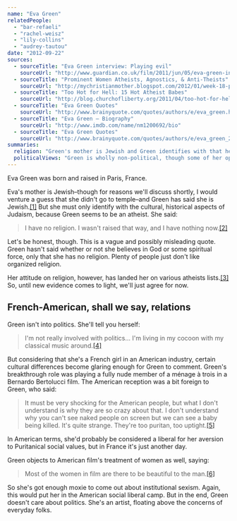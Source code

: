 ```yaml
---
name: "Eva Green"
relatedPeople:
  - "bar-refaeli"
  - "rachel-weisz"
  - "lily-collins"
  - "audrey-tautou"
date: "2012-09-22"
sources:
  - sourceTitle: "Eva Green interview: Playing evil"
    sourceUrl: "http://www.guardian.co.uk/film/2011/jun/05/eva-green-interview-playing-evil"
  - sourceTitle: "Prominent Women Atheists, Agnostics, & Anti-Theists"
    sourceUrl: "http://mychristianmother.blogspot.com/2012/01/week-18-prominent-women-atheists.html"
  - sourceTitle: "Too Hot for Hell: 15 Hot Atheist Babes"
    sourceUrl: "http://blog.churchofliberty.org/2011/04/too-hot-for-hell-15-hot-atheist-babes.html"
  - sourceTitle: "Eva Green Quotes"
    sourceUrl: "http://www.brainyquote.com/quotes/authors/e/eva_green.html"
  - sourceTitle: "Eva Green – Biography"
    sourceUrl: "http://www.imdb.com/name/nm1200692/bio"
  - sourceTitle: "Eva Green Quotes"
    sourceUrl: "http://www.brainyquote.com/quotes/authors/e/eva_green_2.html"
summaries:
  religion: "Green's mother is Jewish and Green identifies with that heritage, though many think she's an atheist."
  politicalViews: "Green is wholly non-political, though some of her opinions might get her pigeonholed in the liberal category in the U.S."
---
```


Eva Green was born and raised in Paris, France.

Eva's mother is Jewish–though for reasons we'll discuss shortly, I would venture a guess that she didn't go to temple–and Green has said she is Jewish.<a class="source-citation" href="#http%3A%2F%2Fwww.guardian.co.uk%2Ffilm%2F2011%2Fjun%2F05%2Feva-green-interview-playing-evil" title="Eva Green interview: Playing evil">[1]</a> But she must only identify with the cultural, historical aspects of Judaism, because Green seems to be an atheist. She said:

>I have no religion. I wasn't raised that way, and I have nothing now.<a class="source-citation" href="#http%3A%2F%2Fmychristianmother.blogspot.com%2F2012%2F01%2Fweek-18-prominent-women-atheists.html" title="Prominent Women Atheists, Agnostics, &amp; Anti-Theists">[2]</a>

Let's be honest, though. This is a vague and possibly misleading quote. Green hasn't said whether or not she believes in God or some spiritual force, only that she has no religion. Plenty of people just don't like organized religion.

Her attitude on religion, however, has landed her on various atheists lists.<a class="source-citation" href="#http%3A%2F%2Fblog.churchofliberty.org%2F2011%2F04%2Ftoo-hot-for-hell-15-hot-atheist-babes.html" title="Too Hot for Hell: 15 Hot Atheist Babes">[3]</a> So, until new evidence comes to light, we'll just agree for now.


## French-American, shall we say, relations

Green isn't into politics. She'll tell you herself:

>I'm not really involved with politics… I'm living in my cocoon with my classical music around.<a class="source-citation" href="#http%3A%2F%2Fwww.brainyquote.com%2Fquotes%2Fauthors%2Fe%2Feva_green.html" title="Eva Green Quotes">[4]</a>

But considering that she's a French girl in an American industry, certain cultural differences become glaring enough for Green to comment. Green's breakthrough role was playing a fully nude member of a ménage à trois in a Bernardo Bertolucci film. The American reception was a bit foreign to Green, who said:

>It must be very shocking for the American people, but what I don't understand is why they are so crazy about that. I don't understand why you can't see naked people on screen but we can see a baby being killed. It's quite strange. They're too puritan, too uptight.<a class="source-citation" href="#http%3A%2F%2Fwww.imdb.com%2Fname%2Fnm1200692%2Fbio" title="Eva Green – Biography">[5]</a>

In American terms, she'd probably be considered a liberal for her aversion to Puritanical social values, but in France it's just another day.

Green objects to American film's treatment of women as well, saying:

>Most of the women in film are there to be beautiful to the man.<a class="source-citation" href="#http%3A%2F%2Fwww.brainyquote.com%2Fquotes%2Fauthors%2Fe%2Feva_green_2.html" title="Eva Green Quotes">[6]</a>

So she's got enough moxie to come out about institutional sexism. Again, this would put her in the American social liberal camp. But in the end, Green doesn't care about politics. She's an artist, floating above the concerns of everyday folks.